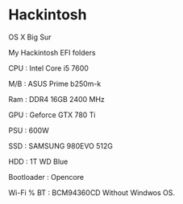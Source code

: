 # Hackintosh


OS X Big Sur

My Hackintosh EFI folders


CPU : Intel Core i5 7600


M/B : ASUS Prime b250m-k


Ram : DDR4 16GB 2400 MHz


GPU : Geforce GTX 780 Ti


PSU : 600W


SSD : SAMSUNG 980EVO 512G


HDD : 1T WD Blue


Bootloader : Opencore


Wi-Fi % BT : BCM94360CD
Without Windwos OS.
